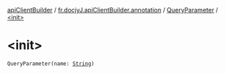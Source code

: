 [apiClientBuilder](../../index.md) / [fr.docjyJ.apiClientBuilder.annotation](../index.md) / [QueryParameter](index.md) / [&lt;init&gt;](./-init-.md)

# &lt;init&gt;

`QueryParameter(name: `[`String`](https://kotlinlang.org/api/latest/jvm/stdlib/kotlin/-string/index.html)`)`
